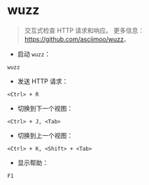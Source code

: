 # wuzz

> 交互式检查 HTTP 请求和响应。
> 更多信息：<https://github.com/asciimoo/wuzz>。

- 启动 `wuzz`：

`wuzz`

- 发送 HTTP 请求：

`<Ctrl> + R`

- 切换到下一个视图：

`<Ctrl> + J, <Tab>`

- 切换到上一个视图：

`<Ctrl> + K, <Shift> + <Tab>`

- 显示帮助：

`F1`